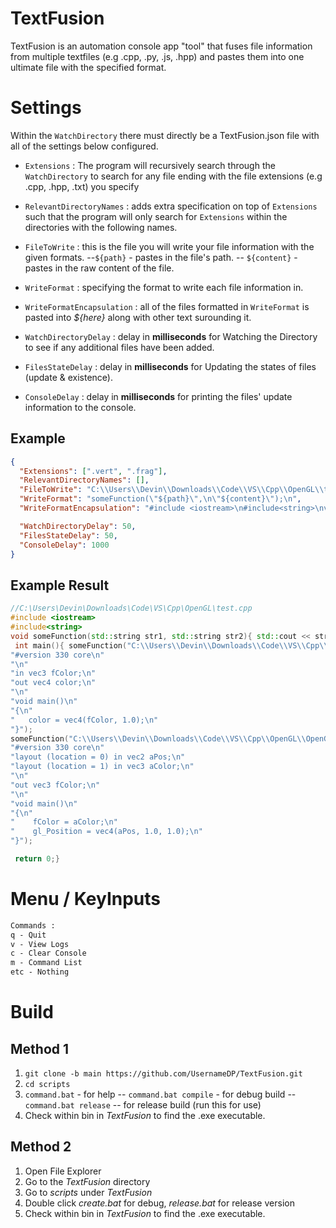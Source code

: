 # TextFusion

TextFusion is an automation console app "tool" that fuses file information from multiple textfiles (e.g .cpp, .py, .js, .hpp) and pastes them into one ultimate file with the specified format.

# Settings

Within the `WatchDirectory` there must directly be a TextFusion.json file with all of the settings below configured.

- `Extensions` : The program will recursively search through the `WatchDirectory` to search for any file ending with the file extensions (e.g .cpp, .hpp, .txt) you specify
- `RelevantDirectoryNames` : adds extra specification on top of `Extensions` such that the program will only search for `Extensions` within the directories with the following names.
- `FileToWrite` : this is the file you will write your file information with the given formats.
  --`${path}` - pastes in the file's path.
  -- `${content}` - pastes in the raw content of the file.

- `WriteFormat` : specifying the format to write each file information in.
- `WriteFormatEncapsulation` : all of the files formatted in `WriteFormat` is pasted into _${here}_ along with other text surounding it.

- `WatchDirectoryDelay` : delay in **milliseconds** for Watching the Directory to see if any additional files have been added.
- `FilesStateDelay` : delay in **milliseconds** for Updating the states of files (update & existence).
- `ConsoleDelay` : delay in **milliseconds** for printing the files' update information to the console.

## Example

```json
{
  "Extensions": [".vert", ".frag"],
  "RelevantDirectoryNames": [],
  "FileToWrite": "C:\\Users\\Devin\\Downloads\\Code\\VS\\Cpp\\OpenGL\\test.cpp",
  "WriteFormat": "someFunction(\"${path}\",\n\"${content}\");\n",
  "WriteFormatEncapsulation": "#include <iostream>\n#include<string>\nvoid someFunction(std::string str1, std::string str2){ std::cout << str1; };\n int main(){ ${here} \n return 0;}",

  "WatchDirectoryDelay": 50,
  "FilesStateDelay": 50,
  "ConsoleDelay": 1000
}
```

## Example Result

```cpp
//C:\Users\Devin\Downloads\Code\VS\Cpp\OpenGL\test.cpp
#include <iostream>
#include<string>
void someFunction(std::string str1, std::string str2){ std::cout << str1; };
 int main(){ someFunction("C:\\Users\\Devin\\Downloads\\Code\\VS\\Cpp\\OpenGL\\OpenGL-Examples\\assets\\shaders\\Square.frag",
"#version 330 core\n"
"\n"
"in vec3 fColor;\n"
"out vec4 color;\n"
"\n"
"void main()\n"
"{\n"
"	color = vec4(fColor, 1.0);\n"
"}");
someFunction("C:\\Users\\Devin\\Downloads\\Code\\VS\\Cpp\\OpenGL\\OpenGL-Examples\\assets\\shaders\\Square.vert",
"#version 330 core\n"
"layout (location = 0) in vec2 aPos;\n"
"layout (location = 1) in vec3 aColor;\n"
"\n"
"out vec3 fColor;\n"
"\n"
"void main()\n"
"{\n"
"    fColor = aColor;\n"
"    gl_Position = vec4(aPos, 1.0, 1.0);\n"
"}");

 return 0;}
```

# Menu / KeyInputs

```txt
Commands :
q - Quit
v - View Logs
c - Clear Console
m - Command List
etc - Nothing
```

# Build

## Method 1

1. `git clone -b main https://github.com/UsernameDP/TextFusion.git`
2. `cd scripts`
3. `command.bat` - for help
   -- `command.bat compile` - for debug build
   -- `command.bat release` -- for release build (run this for use)
4. Check within bin in _TextFusion_ to find the .exe executable.

## Method 2

1. Open File Explorer
2. Go to the _TextFusion_ directory
3. Go to _scripts_ under _TextFusion_
4. Double click _create.bat_ for debug, _release.bat_ for release version
5. Check within bin in _TextFusion_ to find the .exe executable.
